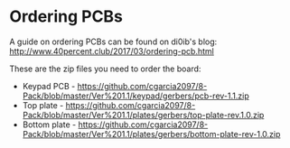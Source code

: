 # Ordering PCBs
A guide on ordering PCBs can be found on di0ib's blog: http://www.40percent.club/2017/03/ordering-pcb.html

These are the zip files you need to order the board:
* Keypad PCB - https://github.com/cgarcia2097/8-Pack/blob/master/Ver%201.1/keypad/gerbers/pcb-rev-1.1.zip
* Top plate - https://github.com/cgarcia2097/8-Pack/blob/master/Ver%201.1/plates/gerbers/top-plate-rev.1.0.zip
* Bottom plate - https://github.com/cgarcia2097/8-Pack/blob/master/Ver%201.1/plates/gerbers/bottom-plate-rev-1.0.zip

